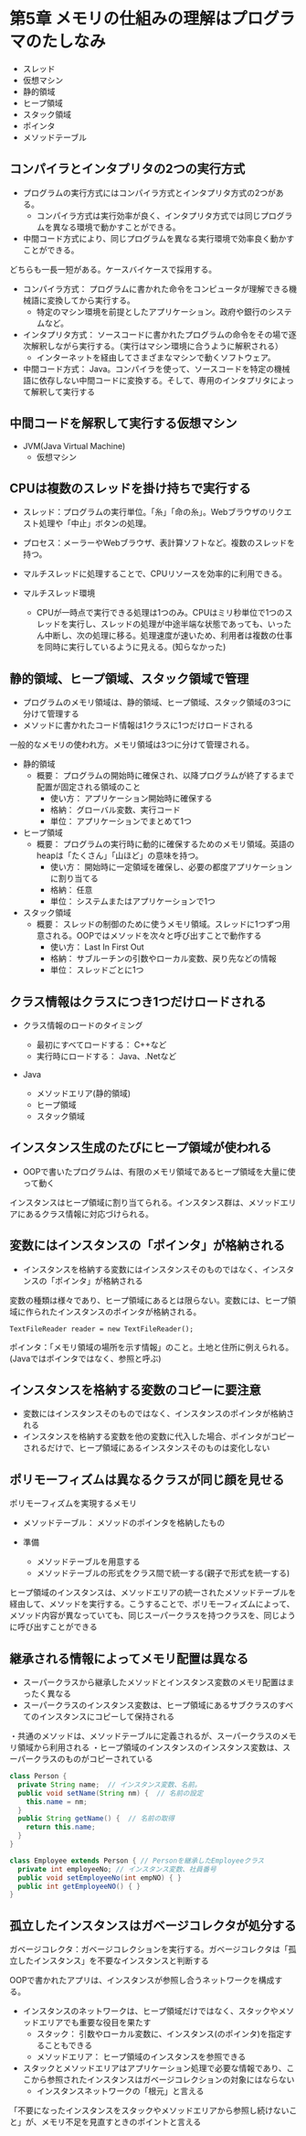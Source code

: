 # 第5章 メモリの仕組みの理解はプログラマのたしなみ

- スレッド
- 仮想マシン
- 静的領域
- ヒープ領域
- スタック領域
- ポインタ
- メソッドテーブル

## コンパイラとインタプリタの2つの実行方式

- プログラムの実行方式にはコンパイラ方式とインタプリタ方式の2つがある。
  - コンパイラ方式は実行効率が良く、インタプリタ方式では同じプログラムを異なる環境で動かすことができる。
- 中間コード方式により、同じプログラムを異なる実行環境で効率良く動かすことができる。

どちらも一長一短がある。ケースバイケースで採用する。

- コンパイラ方式： プログラムに書かれた命令をコンピュータが理解できる機械語に変換してから実行する。
  - 特定のマシン環境を前提としたアプリケーション。政府や銀行のシステムなど。
- インタプリタ方式： ソースコードに書かれたプログラムの命令をその場で逐次解釈しながら実行する。（実行はマシン環境に合うように解釈される）
  - インターネットを経由してさまざまなマシンで動くソフトウェア。
- 中間コード方式： Java。コンパイラを使って、ソースコードを特定の機械語に依存しない中間コードに変換する。そして、専用のインタプリタによって解釈して実行する

## 中間コードを解釈して実行する仮想マシン

- JVM(Java Virtual Machine)
  - 仮想マシン

## CPUは複数のスレッドを掛け持ちで実行する

- スレッド：プログラムの実行単位。「糸」「命の糸」。Webブラウザのリクエスト処理や「中止」ボタンの処理。
- プロセス：メーラーやWebブラウザ、表計算ソフトなど。複数のスレッドを持つ。
- マルチスレッドに処理することで、CPUリソースを効率的に利用できる。

- マルチスレッド環境
  - CPUが一時点で実行できる処理は1つのみ。CPUはミリ秒単位で1つのスレッドを実行し、スレッドの処理が中途半端な状態であっても、いったん中断し、次の処理に移る。処理速度が速いため、利用者は複数の仕事を同時に実行しているように見える。(知らなかった)

## 静的領域、ヒープ領域、スタック領域で管理

- プログラムのメモリ領域は、静的領域、ヒープ領域、スタック領域の3つに分けて管理する
- メソッドに書かれたコード情報は1クラスに1つだけロードされる

一般的なメモリの使われ方。メモリ領域は3つに分けて管理される。

- 静的領域
  - 概要： プログラムの開始時に確保され、以降プログラムが終了するまで配置が固定される領域のこと
    - 使い方： アプリケーション開始時に確保する
    - 格納： グローバル変数、実行コード
    - 単位： アプリケーションでまとめて1つ
- ヒープ領域
  - 概要： プログラムの実行時に動的に確保するためのメモリ領域。英語のheapは「たくさん」「山ほど」の意味を持つ。
    - 使い方： 開始時に一定領域を確保し、必要の都度アプリケーションに割り当てる
    - 格納： 任意
    - 単位： システムまたはアプリケーションで1つ
- スタック領域
  - 概要： スレッドの制御のために使うメモリ領域。スレッドに1つずつ用意される。OOPではメソッドを次々と呼び出すことで動作する
    - 使い方： Last In First Out
    - 格納： サブルーチンの引数やローカル変数、戻り先などの情報
    - 単位： スレッドごとに1つ

## クラス情報はクラスにつき1つだけロードされる

- クラス情報のロードのタイミング
  - 最初にすべてロードする： C++など
  - 実行時にロードする： Java、.Netなど

- Java
  - メソッドエリア(静的領域)
  - ヒープ領域
  - スタック領域

## インスタンス生成のたびにヒープ領域が使われる

- OOPで書いたプログラムは、有限のメモリ領域であるヒープ領域を大量に使って動く

インスタンスはヒープ領域に割り当てられる。インスタンス群は、メソッドエリアにあるクラス情報に対応づけられる。

## 変数にはインスタンスの「ポインタ」が格納される

- インスタンスを格納する変数にはインスタンスそのものではなく、インスタンスの「ポインタ」が格納される

変数の種類は様々であり、ヒープ領域にあるとは限らない。変数には、ヒープ領域に作られたインスタンスのポインタが格納される。

``TextFileReader reader = new TextFileReader();``

ポインタ：「メモリ領域の場所を示す情報」のこと。土地と住所に例えられる。(Javaではポインタではなく、参照と呼ぶ)

## インスタンスを格納する変数のコピーに要注意

- 変数にはインスタンスそのものではなく、インスタンスのポインタが格納される
- インスタンスを格納する変数を他の変数に代入した場合、ポインタがコピーされるだけで、ヒープ領域にあるインスタンスそのものは変化しない

## ポリモーフィズムは異なるクラスが同じ顔を見せる

ポリモーフィズムを実現するメモリ

- メソッドテーブル： メソッドのポインタを格納したもの

- 準備
  - メソッドテーブルを用意する
  - メソッドテーブルの形式をクラス間で統一する(親子で形式を統一する)


ヒープ領域のインスタンスは、メソッドエリアの統一されたメソッドテーブルを経由して、メソッドを実行する。こうすることで、ポリモーフィズムによって、メソッド内容が異なっていても、同じスーパークラスを持つクラスを、同じように呼び出すことができる

## 継承される情報によってメモリ配置は異なる

- スーパークラスから継承したメソッドとインスタンス変数のメモリ配置はまったく異なる
- スーパークラスのインスタンス変数は、ヒープ領域にあるサブクラスのすべてのインスタンスにコピーして保持される

・共通のメソッドは、メソッドテーブルに定義されるが、スーパークラスのメモリ領域から利用される
・ヒープ領域のインスタンスのインスタンス変数は、スーパークラスのものがコピーされている

```java
class Person {
  private String name;  // インスタンス変数、名前。
  public void setName(String nm) {  // 名前の設定
    this.name = nm;
  }
  public String getName() {  // 名前の取得
    return this.name;
  }
}

class Employee extends Person { // Personを継承したEmployeeクラス
  private int employeeNo; // インスタンス変数、社員番号
  public void setEmployeeNo(int empNO) { } 
  public int getEmployeeNO() { }
}
```

## 孤立したインスタンスはガベージコレクタが処分する

ガベージコレクタ：ガベージコレクションを実行する。ガベージコレクタは「孤立したインスタンス」を不要なインスタンスと判断する

OOPで書かれたアプリは、インスタンスが参照し合うネットワークを構成する。

- インスタンスのネットワークは、ヒープ領域だけではなく、スタックやメソッドエリアでも重要な役目を果たす
  - スタック： 引数やローカル変数に、インスタンス(のポインタ)を指定することもできる
  - メソッドエリア： ヒープ領域のインスタンスを参照できる
- スタックとメソッドエリアはアプリケーション処理で必要な情報であり、ここから参照されたインスタンスはガベージコレクションの対象にはならない
  - インスタンスネットワークの「根元」と言える

「不要になったインスタンスをスタックやメソッドエリアから参照し続けないこと」が、メモリ不足を見直すときのポイントと言える